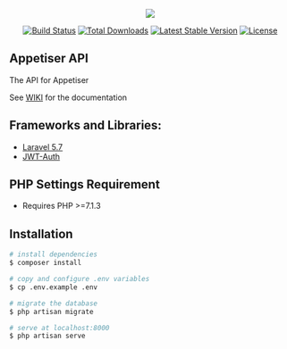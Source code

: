 <p align="center"><img src="https://laravel.com/assets/img/components/logo-laravel.svg"></p>

<p align="center">
<a href="https://travis-ci.org/laravel/framework"><img src="https://travis-ci.org/laravel/framework.svg" alt="Build Status"></a>
<a href="https://packagist.org/packages/laravel/framework"><img src="https://poser.pugx.org/laravel/framework/d/total.svg" alt="Total Downloads"></a>
<a href="https://packagist.org/packages/laravel/framework"><img src="https://poser.pugx.org/laravel/framework/v/stable.svg" alt="Latest Stable Version"></a>
<a href="https://packagist.org/packages/laravel/framework"><img src="https://poser.pugx.org/laravel/framework/license.svg" alt="License"></a>
</p>

## Appetiser API

The API for Appetiser

See [WIKI](https://documenter.getpostman.com/view/1412838/RWgnYgR2) for the documentation

## Frameworks and Libraries:

- [Laravel 5.7](https://laravel.com/docs/5.7)
- [JWT-Auth](https://github.com/tymondesigns/jwt-auth/wiki)

## PHP Settings Requirement

- Requires PHP >=7.1.3


## Installation

``` bash
# install dependencies
$ composer install

# copy and configure .env variables
$ cp .env.example .env

# migrate the database
$ php artisan migrate

# serve at localhost:8000
$ php artisan serve
```
